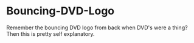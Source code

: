 # Bouncing-DVD-Logo
Remember the bouncing DVD logo from back when DVD's were a thing? Then this is pretty self explanatory.
